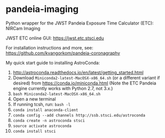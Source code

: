 # pandeia-imaging
Python wrapper for the JWST Pandeia Exposure Time Calculator (ETC): NIRCam Imaging

JWST ETC online GUI:
https://jwst.etc.stsci.edu

For installation instructions and more, see:
https://github.com/kvangorkom/pandeia-coronagraphy

My quick start guide to installing AstroConda:
1. http://astroconda.readthedocs.io/en/latest/getting_started.html
1. Download `Miniconda2-latest-MacOSX-x86_64.sh` (or a different variant if desired) from https://conda.io/miniconda.html
(Note the ETC Pandeia engine currently works with Python 2.7, not 3.x.)
1. `bash Miniconda2-latest-MacOSX-x86_64.sh`
1. Open a new terminal
1. If running tcsh, run: `bash -l`
1. `conda install anaconda-client`
1. `conda config --add channels http://ssb.stsci.edu/astroconda`
1. `conda create -n astroconda stsci`
1. `source activate astroconda`
1. `conda install stsci`
